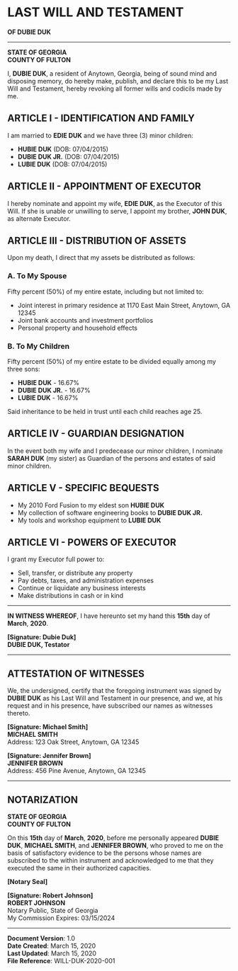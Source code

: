 # LAST WILL AND TESTAMENT

**OF DUBIE DUK**

---

**STATE OF GEORGIA**  
**COUNTY OF FULTON**

I, **DUBIE DUK**, a resident of Anytown, Georgia, being of sound mind and disposing memory, do hereby make, publish, and declare this to be my Last Will and Testament, hereby revoking all former wills and codicils made by me.

## ARTICLE I - IDENTIFICATION AND FAMILY

I am married to **EDIE DUK** and we have three (3) minor children:
- **HUBIE DUK** (DOB: 07/04/2015)
- **DUBIE DUK JR.** (DOB: 07/04/2015)  
- **LUBIE DUK** (DOB: 07/04/2015)

## ARTICLE II - APPOINTMENT OF EXECUTOR

I hereby nominate and appoint my wife, **EDIE DUK**, as the Executor of this Will. If she is unable or unwilling to serve, I appoint my brother, **JOHN DUK**, as alternate Executor.

## ARTICLE III - DISTRIBUTION OF ASSETS

Upon my death, I direct that my assets be distributed as follows:

### A. To My Spouse
Fifty percent (50%) of my entire estate, including but not limited to:
- Joint interest in primary residence at 1170 East Main Street, Anytown, GA 12345
- Joint bank accounts and investment portfolios
- Personal property and household effects

### B. To My Children  
Fifty percent (50%) of my entire estate to be divided equally among my three sons:
- **HUBIE DUK** - 16.67%
- **DUBIE DUK JR.** - 16.67%
- **LUBIE DUK** - 16.67%

Said inheritance to be held in trust until each child reaches age 25.

## ARTICLE IV - GUARDIAN DESIGNATION

In the event both my wife and I predecease our minor children, I nominate **SARAH DUK** (my sister) as Guardian of the persons and estates of said minor children.

## ARTICLE V - SPECIFIC BEQUESTS

- My 2010 Ford Fusion to my eldest son **HUBIE DUK**
- My collection of software engineering books to **DUBIE DUK JR.**
- My tools and workshop equipment to **LUBIE DUK**

## ARTICLE VI - POWERS OF EXECUTOR

I grant my Executor full power to:
- Sell, transfer, or distribute any property
- Pay debts, taxes, and administration expenses
- Continue or liquidate any business interests
- Make distributions in cash or in kind

---

**IN WITNESS WHEREOF**, I have hereunto set my hand this **15th** day of **March**, **2020**.

**[Signature: Dubie Duk]**  
**DUBIE DUK, Testator**

---

## ATTESTATION OF WITNESSES

We, the undersigned, certify that the foregoing instrument was signed by **DUBIE DUK** as his Last Will and Testament in our presence, and we, at his request and in his presence, have subscribed our names as witnesses thereto.

**[Signature: Michael Smith]**  
**MICHAEL SMITH**  
Address: 123 Oak Street, Anytown, GA 12345

**[Signature: Jennifer Brown]**  
**JENNIFER BROWN**  
Address: 456 Pine Avenue, Anytown, GA 12345

---

## NOTARIZATION

**STATE OF GEORGIA**  
**COUNTY OF FULTON**

On this **15th** day of **March**, **2020**, before me personally appeared **DUBIE DUK**, **MICHAEL SMITH**, and **JENNIFER BROWN**, who proved to me on the basis of satisfactory evidence to be the persons whose names are subscribed to the within instrument and acknowledged to me that they executed the same in their authorized capacities.

**[Notary Seal]**

**[Signature: Robert Johnson]**  
**ROBERT JOHNSON**  
Notary Public, State of Georgia  
My Commission Expires: 03/15/2024

---

**Document Version**: 1.0  
**Date Created**: March 15, 2020  
**Last Updated**: March 15, 2020  
**File Reference**: WILL-DUK-2020-001